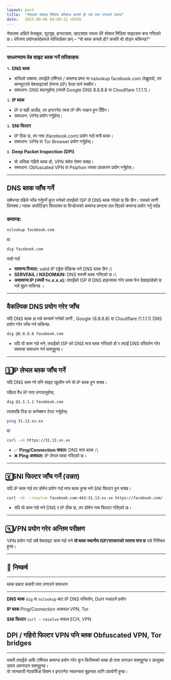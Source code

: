 ```yaml
---
layout: post
title:  "नेपालमा सोसल मिडिया प्रतिबन्ध कस्तो हो भन्ने पत्ता लगाउने उपाया"
date:   2025-09-06 09:09:12 +0545
---
```



नेपालमा अहिले फेसबुक, युट्युब, इन्स्टाग्राम, व्हाट्सएप जस्ता धेरै सोशल मिडिया साइटहरू बन्द गरिएको छ। धेरैजना प्रयोगकर्ताहरूले सोधिरहेका छन् – “यो ब्लक कस्तो हो? कसरि यो तोड्न सकिन्छ?"

--- 

### साधरणतय वेब साइट ब्लक गर्ने तरिकाहरू

१. **DNS ब्लक**  
- सजिलो भाषामा: तपाईंले टर्मिनल / कमाण्ड प्रम्प्ट मा nslookup facebook.com लेख्नुभयो, तर कम्प्युटरले वेबसाइटको ठेगाना (IP) फेला पार्न सक्दैन।  
- समाधान: DNS बदल्नुहोस् (जस्तै Google DNS 8.8.8.8 वा Cloudflare 1.1.1.1)।

२. **IP ब्लक**  
- IP त सही आउँछ, तर इन्टरनेट त्यस IP सँग जडान हुन दिँदैन।  
- समाधान: VPN प्रयोग गर्नुहोस्।  

३. **SNI फिल्टर**  
- IP ठिक छ, तर नाम (facebook.com) प्रयोग गर्दा मात्रै ब्लक।  
- समाधान: VPN वा Tor Browser प्रयोग गर्नुहोस्।  

४. **Deep Packet Inspection (DPI)**  
- यो अलिक गहिरो ब्लक हो, VPN समेत रोक्न सक्छ।  
- समाधान: Obfuscated VPN वा Psiphon जस्ता उपकरण प्रयोग गर्नुहोस्। 

------------------------------------------------------------------------

## DNS ब्लक जाँच गर्ने

सबैभन्दा पहिले जाँच गर्नुपर्ने कुरा भनेको तपाईंको ISP ले DNS ब्लक गरेको छ कि छैन। यसको लागी लिनक्स / म्याक अपरेटिङ्ग सिस्टमम वा विन्डोजको कमाण्ड प्रम्प्टमा तल दिएको कमाण्ड प्रयोग गर्नु पर्दछ 

### कमाण्ड:

``` bash
nslookup facebook.com
```

वा

``` bash
dig facebook.com
```

यसो गर्दा 

-   **सामान्य रिजल्ट:** valid IP एड्रेस देखिन्छ भने DNS ब्लक छैन।\
-   **SERVFAIL / NXDOMAIN:** DNS स्तरमै ब्लक गरिएको छ।\
-   **असामान्य IP (जस्तै १०.x.x.x):** तपाईंको ISP ले DNS हाइज्याक गरेर ब्लक पेज देखाइरहेको छ भन्ने बुझ्न सकिन्छ ।

------------------------------------------------------------------------

## वैकल्पिक DNS प्रयोग गरेर जाँच

यदि DNS ब्लक छ भन्ने कन्फर्म गर्नको लागी , Google (8.8.8.8) वा Cloudflare (1.1.1.1) DNS प्रयोग गरेर जाँच गर्न सकिन्छ:

``` bash
dig @8.8.8.8 facebook.com
```

-   यदि यो काम गर्छ भने, तपाईंको ISP को DNS मात्र ब्लक गरिएको हो र तपाईं DNS परिवर्तन गरेर समस्या समाधान गर्न सक्नुहुन्छ।

------------------------------------------------------------------------

## ३️⃣ IP लेभल ब्लक जाँच गर्ने

यदि DNS काम गरे पनि साइट खुल्दैन भने यो IP ब्लक हुन सक्छ।

पहिला वैध IP पत्ता लगाउनुहोस्:

``` bash
dig @1.1.1.1 facebook.com
```

त्यसपछि पिङ वा कनेक्शन टेस्ट गर्नुहोस्:

``` bash
ping 31.13.xx.xx
```

वा

``` bash
curl -vk https://31.13.xx.xx
```

-   ✅ **Ping/Connection सफल:** DNS मात्र ब्लक।\
-   ❌ **Ping असफल:** IP लेभल ब्लक गरिएको छ।

------------------------------------------------------------------------

## ४️⃣ SNI फिल्टर जाँच गर्ने (उन्नत)

यदि IP काम गर्छ तर डोमेन प्रयोग गर्दा मात्र ब्लक हुन्छ भने SNI फिल्टर
हुन सक्छ।

``` bash
curl -vk --resolve facebook.com:443:31.13.xx.xx https://facebook.com/
```

-   यदि यो काम गर्छ भने DNS र IP ठीक छ, तर डोमेन नाम फिल्टर गरिएको छ।

------------------------------------------------------------------------

## ५️⃣ VPN प्रयोग गरेर अन्तिम परीक्षण

VPN प्रयोग गर्दा सबै वेबसाइट काम गर्छ भने **यो ब्लक स्थानीय ISP/सरकारको
स्तरमा मात्र छ** भन्ने निश्चित हुन्छ।

------------------------------------------------------------------------

## 🔑 निष्कर्ष

  ------------------------------------------------------------------------
  ब्लक प्रकार             कसरी पत्ता लगाउने              समाधान
  ----------------------- ------------------------------ -----------------
  **DNS ब्लक**            `dig` वा `nslookup` बाट IP     DNS परिवर्तन, DoH
                          नआउने                          प्रयोग

  **IP ब्लक**             Ping/Connection असफल           VPN, Tor

  **SNI फिल्टर**          `curl --resolve` सफल           ECH, VPN

  **DPI / गहिरो फिल्टर**  VPN पनि ब्लक                   Obfuscated VPN,
                                                         Tor bridges
  ------------------------------------------------------------------------

------------------------------------------------------------------------

यसरी तपाईंले आफैं टर्मिनल कमाण्ड प्रयोग गरेर कुन किसिमको ब्लक हो पत्ता
लगाउन सक्नुहुन्छ र उपयुक्त उपाय अपनाउन सक्नुहुन्छ।\
यो जानकारी नेटवर्किङ सिक्न र इन्टरनेट स्वतन्त्रता बुझ्नका लागि उपयोगी
हुन्छ।
